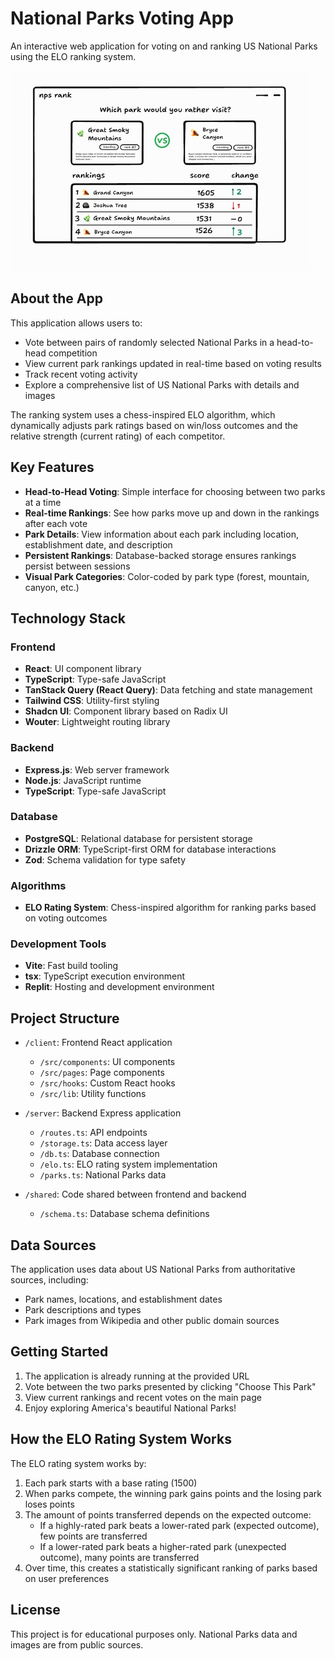 # National Parks Voting App

An interactive web application for voting on and ranking US National Parks using the ELO ranking system.

![National Parks Voting App](attached_assets/Screenshot%202025-04-09%20at%2017.00.35_1744185691579.png)

## About the App

This application allows users to:

- Vote between pairs of randomly selected National Parks in a head-to-head competition
- View current park rankings updated in real-time based on voting results
- Track recent voting activity
- Explore a comprehensive list of US National Parks with details and images

The ranking system uses a chess-inspired ELO algorithm, which dynamically adjusts park ratings based on win/loss outcomes and the relative strength (current rating) of each competitor.

## Key Features

- **Head-to-Head Voting**: Simple interface for choosing between two parks at a time
- **Real-time Rankings**: See how parks move up and down in the rankings after each vote
- **Park Details**: View information about each park including location, establishment date, and description
- **Persistent Rankings**: Database-backed storage ensures rankings persist between sessions
- **Visual Park Categories**: Color-coded by park type (forest, mountain, canyon, etc.)

## Technology Stack

### Frontend
- **React**: UI component library
- **TypeScript**: Type-safe JavaScript
- **TanStack Query (React Query)**: Data fetching and state management
- **Tailwind CSS**: Utility-first styling
- **Shadcn UI**: Component library based on Radix UI
- **Wouter**: Lightweight routing library

### Backend
- **Express.js**: Web server framework
- **Node.js**: JavaScript runtime
- **TypeScript**: Type-safe JavaScript

### Database
- **PostgreSQL**: Relational database for persistent storage
- **Drizzle ORM**: TypeScript-first ORM for database interactions
- **Zod**: Schema validation for type safety

### Algorithms
- **ELO Rating System**: Chess-inspired algorithm for ranking parks based on voting outcomes

### Development Tools
- **Vite**: Fast build tooling
- **tsx**: TypeScript execution environment
- **Replit**: Hosting and development environment

## Project Structure

- `/client`: Frontend React application
  - `/src/components`: UI components
  - `/src/pages`: Page components
  - `/src/hooks`: Custom React hooks
  - `/src/lib`: Utility functions

- `/server`: Backend Express application
  - `/routes.ts`: API endpoints
  - `/storage.ts`: Data access layer
  - `/db.ts`: Database connection
  - `/elo.ts`: ELO rating system implementation
  - `/parks.ts`: National Parks data

- `/shared`: Code shared between frontend and backend
  - `/schema.ts`: Database schema definitions

## Data Sources

The application uses data about US National Parks from authoritative sources, including:
- Park names, locations, and establishment dates
- Park descriptions and types
- Park images from Wikipedia and other public domain sources

## Getting Started

1. The application is already running at the provided URL
2. Vote between the two parks presented by clicking "Choose This Park"
3. View current rankings and recent votes on the main page
4. Enjoy exploring America's beautiful National Parks!

## How the ELO Rating System Works

The ELO rating system works by:
1. Each park starts with a base rating (1500)
2. When parks compete, the winning park gains points and the losing park loses points
3. The amount of points transferred depends on the expected outcome:
   - If a highly-rated park beats a lower-rated park (expected outcome), few points are transferred
   - If a lower-rated park beats a higher-rated park (unexpected outcome), many points are transferred
4. Over time, this creates a statistically significant ranking of parks based on user preferences

## License

This project is for educational purposes only. National Parks data and images are from public sources.